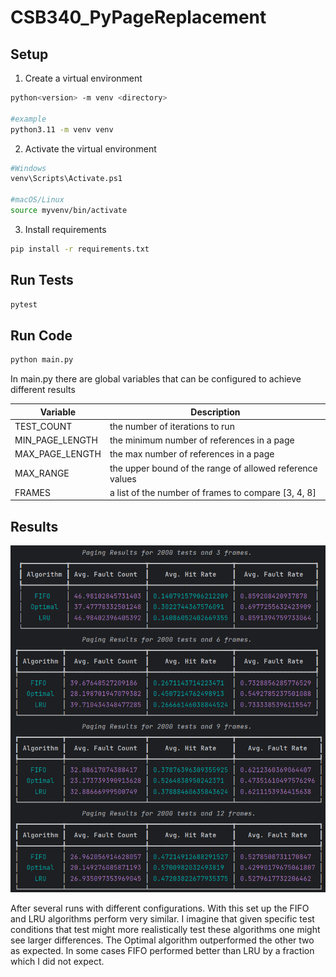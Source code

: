# CSB340_PyPageReplacement

## Setup

1. Create a virtual environment
```sh
python<version> -m venv <directory>

#example
python3.11 -m venv venv
```
2. Activate the virtual environment
```sh
#Windows
venv\Scripts\Activate.ps1

#macOS/Linux
source myvenv/bin/activate
```

3. Install requirements
```sh
pip install -r requirements.txt
```

## Run Tests

```sh
pytest
```

## Run Code

```sh
python main.py
```

In main.py there are global variables that can be configured to achieve different results

| Variable        | Description                                              |
|-----------------|----------------------------------------------------------|
| TEST_COUNT      | the number of iterations to run                          |
| MIN_PAGE_LENGTH | the minimum number of references in a page               |
| MAX_PAGE_LENGTH | the max number of references in a page                   |
| MAX_RANGE       | the upper bound of the range of allowed reference values |
| FRAMES          | a list of the number of frames to compare  [3, 4, 8]     |     

## Results

![Table of Results](results.png)

After several runs with different configurations. With this set up the FIFO and LRU algorithms perform very similar. I imagine that given specific test conditions that test might more realistically test these algorithms one might see larger differences. The Optimal algorithm outperformed the other two as expected. In some cases FIFO performed better than LRU by a fraction which I did not expect.
